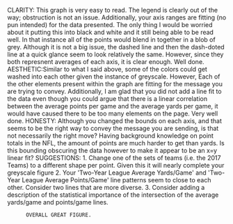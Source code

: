 CLARITY:  This graph is very easy to read. The legend is clearly out of the way; obstruction is not an issue. Additionally, your 
          axis ranges are fitting (no pun intended) for the data presented. The only thing I would be worried about it putting 
          this into black and white and it still being able to be read well. In that instance all of the points would blend in 
          together in a blob of grey. Although it is not a big issue, the dashed line and then the dash-doted line at a quick glance
          seem to look relatively the same. However, since they both represnent averages of each axis, it is clear enough. Well done. 
AESTHETIC:Similar to what I said above, some of the colors could get washed into each other given the instance of greyscale. However, 
          Each of the other elements present within the graph are fitting for the message you are trying to convey. Additionally, 
          I am glad that you did not add a line fit to the data even though you could argue that there is a linear correlation 
          between the average points per game and the average yards per game, it would have caused there to be too many elements on 
          the page. Very well done. 
HONESTY:  Although you changed the bounds on each axis, and that seems to be the right way to convey the message you are sending, 
          is that not necessarily the right move? Having background knowledge on point totals in the NFL, the amount of points 
          are much harder to get than yards. Is this bounding obscuring the data however to make it appear to be an x=y linear 
          fit?
SUGGESTIONS:
          1. Change one of the sets of teams (i.e. the 2017 Teams) to a different shape per point. Given this it will nearly complete
              your greyscale figure 
          2. Your 'Two-Year League Average Yards/Game' and 'Two-Year League Average Points/Game' line patterns seem to close to 
              each other. Consider two lines that are more diverse. 
          3. Consider adding a description of the statistical importance of the intersection of the average yards/game and points/game
              lines. 
              
          OVERALL GREAT FIGURE. 
